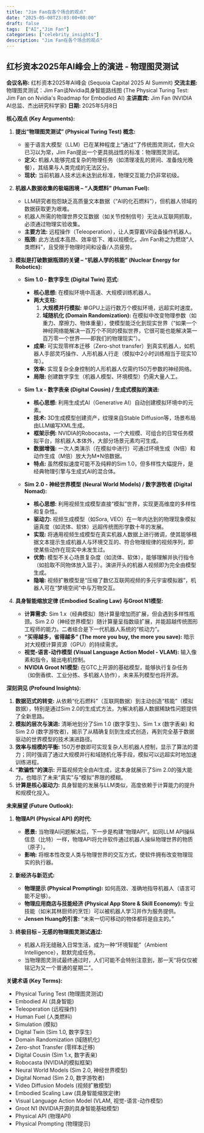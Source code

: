 ```yaml
---
title: "Jim Fan在各个场合的观点"
date: "2025-05-08T23:03:00+08:00"
draft: false
tags:  ["AI","Jim Fan"]
categories: ["celebrity_insights"]
description: "Jim Fan在各个场合的观点"
---
```


## 红杉资本2025年AI峰会上的演进 - 物理图灵测试

**会议名称:** 红杉资本2025年AI峰会 (Sequoia Capital 2025 AI Summit)
**交流主题:** 物理图灵测试：Jim Fan谈Nvidia具身智能路线图 (The Physical Turing Test: Jim Fan on Nvidia's Roadmap for Embodied AI)
**主讲嘉宾:** Jim Fan (NVIDIA AI总监、杰出研究科学家)
**日期:** 2025年5月8日

**核心观点 (Key Arguments):**

1. **提出“物理图灵测试” (Physical Turing Test) 概念:**
    * 鉴于语言大模型（LLM）已在某种程度上“通过”了传统图灵测试，但大众已习以为常，Jim Fan提出一个更具挑战性的标准：物理图灵测试。
    * **定义:** 机器人能够完成复杂的物理任务（如清理凌乱的房间、准备烛光晚餐），其结果与人类完成的无法区分。
    * **现状:** 当前机器人技术远未达到此标准，物理交互能力仍非常初级。

2. **机器人数据收集的极端困境 – “人类燃料” (Human Fuel):**
    * LLM研究者抱怨缺乏高质量文本数据（“AI的化石燃料”），但机器人领域的数据获取更为艰难。
    * 机器人所需的物理世界交互数据（如关节控制信号）无法从互联网抓取，必须通过物理实验收集。
    * **主要方法:** 远程操作（Teleoperation），让人类穿戴VR设备操作机器人。
    * **瓶颈:** 此方法成本高昂、效率低下、难以规模化，Jim Fan称之为燃烧“人类燃料”，且受限于物理时间和设备/人员疲劳。

3. **模拟是打破数据瓶颈的关键 – “机器人学的核能” (Nuclear Energy for Robotics):**
    * **Sim 1.0 - 数字孪生 (Digital Twin) 范式:**
        * **核心思想:** 在模拟环境中高速、大规模训练机器人。
        * **两大支柱:**
            1. **大规模并行模拟:** 单GPU上运行数万个模拟环境，远超实时速度。
            2. **域随机化 (Domain Randomization):** 在模拟中改变物理参数（如重力、摩擦力、物体重量），使模型能泛化到现实世界（“如果一个神经网络能解决一百万个不同的模拟世界，它很可能也能解决第一百万零一个世界——即我们的物理现实”）。
        * **成果:** 可实现零样本迁移（Zero-shot transfer）到真实机器人，如机器人手部灵巧操作、人形机器人行走（模拟中2小时训练相当于现实10年）。
        * **效率:** 实现复杂全身控制的人形机器人仅需约150万参数的神经网络。
        * **局限:** 创建数字孪生（机器人模型、环境模型）仍需大量人工。

    * **Sim 1.x - 数字表亲 (Digital Cousin) / 生成式模拟的演进:**
        * **核心思想:** 利用生成式AI（Generative AI）自动创建模拟环境中的元素。
        * **技术:** 3D生成模型创建资产，纹理来自Stable Diffusion等，场景布局由LLM编写XML生成。
        * **框架示例:** NVIDIA的Robocasta，一个大规模、可组合的日常任务模拟平台，除机器人本体外，大部分场景元素均可生成。
        * **数据增强:** 一次人类演示（在模拟中进行）可通过环境生成（N倍）和动作生成（M倍）放大为M\*N倍数据。
        * **特点:** 虽然模拟速度可能不及纯粹的Sim 1.0，但多样性大幅提升，是经典物理引擎与生成式AI的混合体。

    * **Sim 2.0 - 神经世界模型 (Neural World Models) / 数字游牧者 (Digital Nomad):**
        * **核心思想:** 利用视频生成模型直接“模拟”世界，实现更高维度的多样性和复杂性。
        * **驱动力:** 视频生成模型（如Sora, VEO）在一年内达到的物理现象模拟逼真度（如流体、软体）远超传统图形学数十年的发展。
        * **实现:** 将通用视频生成模型在真实机器人数据上进行微调，使其能够根据文本提示生成机器人与环境交互的、符合物理规律的视频序列，即使某些动作在现实中未发生过。
        * **优势:** 模型不关心场景复杂度（如流体、软体），能够理解并执行指令（如拾取不同物体放入篮子）。演讲开头的机器人视频即为完全由模型生成。
        * **隐喻:** 视频扩散模型是“压缩了数亿互联网视频的多元宇宙模拟器”，机器人可在“梦境空间”中与万物交互。

4. **具身智能缩放定律 (Embodied Scaling Law) 与Groot N1模型:**
    * **计算需求:** Sim 1.x（经典模拟）随计算量增加而扩展，但会遇到多样性瓶颈。Sim 2.0（神经世界模型）随计算量呈指数级扩展，并能超越传统图形工程师的能力。二者结合是下一代机器人系统的“核动力”。
    * **“买得越多，省得越多” (The more you buy, the more you save):** 暗示对大规模计算资源（GPU）的持续需求。
    * **视觉-语言-动作模型 (Visual Language Action Model - VLAM):** 输入像素和指令，输出电机控制。
    * **NVIDIA Groot N1模型:** 在GTC上开源的基础模型，能够执行复杂任务（如倒香槟、工业分拣、多机器人协作），未来系列模型也将开源。

**深刻洞见 (Profound Insights):**

1. **数据范式的转变:** 从依赖“化石燃料”（互联网数据）到主动创造“核能”（模拟数据），特别是通过Sim 2.0的生成式方法，为解决机器人数据稀缺性问题提供了全新思路。
2. **模拟的层次与演进:** 清晰地划分了Sim 1.0 (数字孪生)、Sim 1.x (数字表亲) 和 Sim 2.0 (数字游牧者)，揭示了从精确复刻到生成式创造，再到完全基于数据驱动的世界模型的技术演进路径。
3. **效率与规模的平衡:** 150万参数即可实现复杂人形机器人控制，显示了算法的潜力；同时强调了通过大规模并行和域随机化等手段，模拟可以远超实时地加速训练进程。
4. **“欺骗性”的演示:** 开篇视频完全由AI生成，这本身就展示了Sim 2.0的强大能力，也暗示了未来“真实”与“模拟”界限的模糊。
5. **计算是核心驱动力:** 具身智能的发展与LLM类似，高度依赖于计算能力的提升和规模化投入。

**未来展望 (Future Outlook):**

1. **物理API (Physical API) 的时代:**
    * **愿景:** 当物理AI问题解决后，下一步是构建“物理API”。如同LLM API操纵信息（比特）一样，物理API将允许软件通过机器人操纵物理世界的物质（原子）。
    * **影响:** 将根本性改变人类与物理世界的交互方式，使软件拥有改变物理现实的执行器。

2. **新经济与新范式:**
    * **物理提示 (Physical Prompting):** 如何高效、准确地指导机器人（语言可能不足够）。
    * **物理应用商店与技能经济 (Physical App Store & Skill Economy):** 专业技能（如米其林厨师的烹饪）可以被机器人学习并作为服务提供。
    * **Jensen Huang的引言:** “未来一切可移动的物体都将是自主的。”

3. **终极目标 – 无感的物理图灵测试通过:**
    * 机器人将无缝融入日常生活，成为一种“环境智能”（Ambient Intelligence），默默完成任务。
    * 当物理图灵测试最终通过时，人们可能不会特别注意到，那一天“将仅仅被铭记为又一个普通的星期二”。

**关键术语 (Key Terms):**

* Physical Turing Test (物理图灵测试)
* Embodied AI (具身智能)
* Teleoperation (远程操作)
* Human Fuel (人类燃料)
* Simulation (模拟)
* Digital Twin (Sim 1.0, 数字孪生)
* Domain Randomization (域随机化)
* Zero-shot Transfer (零样本迁移)
* Digital Cousin (Sim 1.x, 数字表亲)
* Robocasta (NVIDIA的模拟框架)
* Neural World Models (Sim 2.0, 神经世界模型)
* Digital Nomad (Sim 2.0, 数字游牧者)
* Video Diffusion Models (视频扩散模型)
* Embodied Scaling Law (具身智能缩放定律)
* Visual Language Action Model (VLAM, 视觉-语言-动作模型)
* Groot N1 (NVIDIA开源的具身智能基础模型)
* Physical API (物理API)
* Physical Prompting (物理提示)
